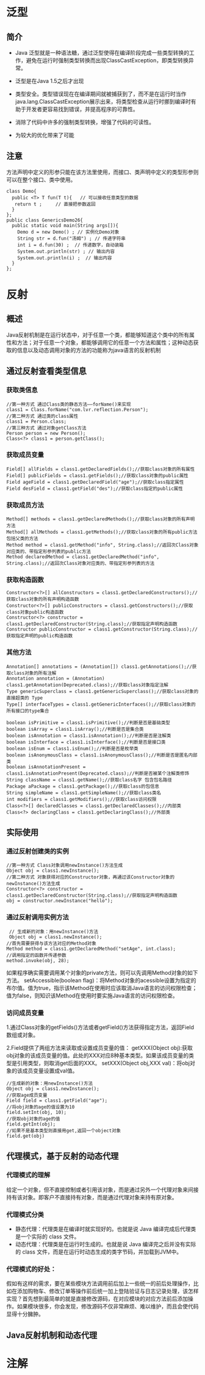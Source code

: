 # 泛型

## 简介

 *  Java 泛型就是一种语法糖，通过泛型使得在编译阶段完成一些类型转换的工作，避免在运行时强制类型转换而出现ClassCastException，即类型转换异常。

 *  泛型是在Java 1.5之后才出现

 * 类型安全。类型错误现在在编译期间就被捕获到了，而不是在运行时当作java.lang.ClassCastException展示出来，将类型检查从运行时挪到编译时有助于开发者更容易找到错误，并提高程序的可靠性。

 * 消除了代码中许多的强制类型转换，增强了代码的可读性。

 *  为较大的优化带来了可能

## 注意
方法声明中定义的形参只能在该方法里使用，而接口、类声明中定义的类型形参则可以在整个接口、类中使用。
```
class Demo{  
  public <T> T fun(T t){   // 可以接收任意类型的数据  
   return t ;     // 直接把参数返回  
  }  
};  
public class GenericsDemo26{  
  public static void main(String args[]){  
    Demo d = new Demo() ; // 实例化Demo对象  
    String str = d.fun("汤姆") ; // 传递字符串  
    int i = d.fun(30) ;  // 传递数字，自动装箱  
    System.out.println(str) ; // 输出内容  
    System.out.println(i) ;  // 输出内容  
  }  
};
```

# 反射
## 概述
Java反射机制是在运行状态中，对于任意一个类，都能够知道这个类中的所有属性和方法；对于任意一个对象，都能够调用它的任意一个方法和属性；这种动态获取的信息以及动态调用对象的方法的功能称为java语言的反射机制

## 通过反射查看类型信息
### 获取类信息
```
//第一种方式 通过Class类的静态方法——forName()来实现
class1 = Class.forName("com.lvr.reflection.Person");
//第二种方式 通过类的class属性
class1 = Person.class;
//第三种方式 通过对象getClass方法
Person person = new Person();
Class<?> class1 = person.getClass();
```
### 获取成员变量
```
Field[] allFields = class1.getDeclaredFields();//获取class对象的所有属性
Field[] publicFields = class1.getFields();//获取class对象的public属性
Field ageField = class1.getDeclaredField("age");//获取class指定属性
Field desField = class1.getField("des");//获取class指定的public属性
```
### 获取成员方法
```
Method[] methods = class1.getDeclaredMethods();//获取class对象的所有声明方法
Method[] allMethods = class1.getMethods();//获取class对象的所有public方法 包括父类的方法
Method method = class1.getMethod("info", String.class);//返回次Class对象对应类的、带指定形参列表的public方法
Method declaredMethod = class1.getDeclaredMethod("info", String.class);//返回次Class对象对应类的、带指定形参列表的方法
```

### 获取构造函数
```
Constructor<?>[] allConstructors = class1.getDeclaredConstructors();//获取class对象的所有声明构造函数
Constructor<?>[] publicConstructors = class1.getConstructors();//获取class对象public构造函数
Constructor<?> constructor = class1.getDeclaredConstructor(String.class);//获取指定声明构造函数
Constructor publicConstructor = class1.getConstructor(String.class);//获取指定声明的public构造函数
```
### 其他方法
```
Annotation[] annotations = (Annotation[]) class1.getAnnotations();//获取class对象的所有注解
Annotation annotation = (Annotation) class1.getAnnotation(Deprecated.class);//获取class对象指定注解
Type genericSuperclass = class1.getGenericSuperclass();//获取class对象的直接超类的 Type
Type[] interfaceTypes = class1.getGenericInterfaces();//获取class对象的所有接口的type集合
```

```
boolean isPrimitive = class1.isPrimitive();//判断是否是基础类型
boolean isArray = class1.isArray();//判断是否是集合类
boolean isAnnotation = class1.isAnnotation();//判断是否是注解类
boolean isInterface = class1.isInterface();//判断是否是接口类
boolean isEnum = class1.isEnum();//判断是否是枚举类
boolean isAnonymousClass = class1.isAnonymousClass();//判断是否是匿名内部类
boolean isAnnotationPresent = class1.isAnnotationPresent(Deprecated.class);//判断是否被某个注解类修饰
String className = class1.getName();//获取class名字 包含包名路径
Package aPackage = class1.getPackage();//获取class的包信息
String simpleName = class1.getSimpleName();//获取class类名
int modifiers = class1.getModifiers();//获取class访问权限
Class<?>[] declaredClasses = class1.getDeclaredClasses();//内部类
Class<?> declaringClass = class1.getDeclaringClass();//外部类
```

## 实际使用
### 通过反射创建类的实例
```
//第一种方式 Class对象调用newInstance()方法生成
Object obj = class1.newInstance();
//第二种方式 对象获得对应的Constructor对象，再通过该Constructor对象的newInstance()方法生成
Constructor<?> constructor = class1.getDeclaredConstructor(String.class);//获取指定声明构造函数
obj = constructor.newInstance("hello");
```
### 通过反射调用实例方法
```
 // 生成新的对象：用newInstance()方法
 Object obj = class1.newInstance();
//首先需要获得与该方法对应的Method对象
Method method = class1.getDeclaredMethod("setAge", int.class);
//调用指定的函数并传递参数
method.invoke(obj, 28);
```
如果程序确实需要调用某个对象的private方法，则可以先调用Method对象的如下方法。
setAccessible(boolean flag)：将Method对象的acessible设置为指定的布尔值。值为true，指示该Method在使用时应该取消Java语言的访问权限检查；值为false，则知识该Method在使用时要实施Java语言的访问权限检查。
### 访问成员变量

1.通过Class对象的getFields()方法或者getField()方法获得指定方法，返回Field数组或对象。

2.Field提供了两组方法来读取或设置成员变量的值：
getXXX(Object obj):获取obj对象的该成员变量的值。此处的XXX对应8种基本类型。如果该成员变量的类型是引用类型，则取消get后面的XXX。
setXXX(Object obj,XXX val)：将obj对象的该成员变量设置成val值。
```
//生成新的对象：用newInstance()方法 
Object obj = class1.newInstance();
//获取age成员变量
Field field = class1.getField("age");
//将obj对象的age的值设置为10
field.setInt(obj, 10);
//获取obj对象的age的值
field.getInt(obj);
//如果不是基本类型则直接用get,返回一个object对象
field.get(obj) 
```

## 代理模式，基于反射的动态代理

### 代理模式的理解
给定一个对象，但不直接控制或者引用该对象，而是通过另外一个代理对象来间接持有该对象。即客户不直接持有对象，而是通过代理对象来持有原对象。

### 代理模式分类
* 静态代理：代理类是在编译时就实现好的。也就是说 Java 编译完成后代理类是一个实际的 class 文件。
* 动态代理：代理类是在运行时生成的。也就是说 Java 编译完之后并没有实际的 class 文件，而是在运行时动态生成的类字节码，并加载到JVM中。

###  代理模式的好处：
假如有这样的需求，要在某些模块方法调用前后加上一些统一的前后处理操作，比如在添加购物车、修改订单等操作前后统一加上登陆验证与日志记录处理，该怎样实现？首先想到最简单的就是直接修改源码，在对应模块的对应方法前后添加操作。如果模块很多，你会发现，修改源码不仅非常麻烦、难以维护，而且会使代码显得十分臃肿。

## Java反射机制和动态代理



# 注解